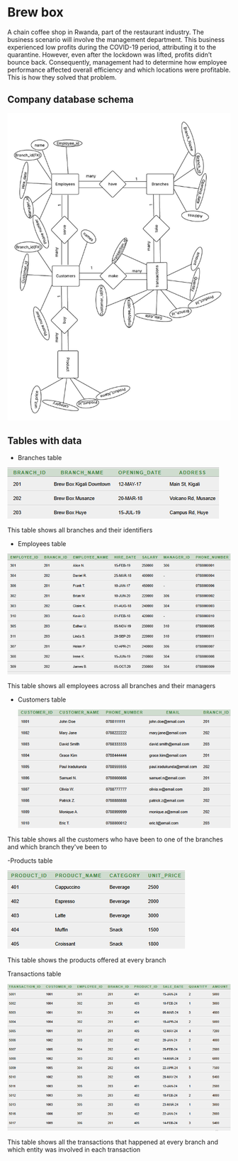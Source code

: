 # Brew box 
A chain coffee shop in Rwanda, part of the restaurant industry. The business scenario will involve the management department. This business experienced low profits during the COVID-19 period, attributing it to the quarantine. However, even after the lockdown was lifted, profits didn’t bounce back. Consequently, management had to determine how employee performance affected overall efficiency and which locations were profitable. This is how they solved that problem.
## Company database schema 

![Brew Box (1)](https://github.com/ivo-n-g/-plsql-window-functions--Nkaka---Ivo-/blob/main/screenshots%20and%20images/Brew%20Box%20(1).jpeg)

## Tables with data
- Branches table 

![Branches](https://github.com/ivo-n-g/-plsql-window-functions--Nkaka---Ivo-/blob/main/screenshots%20and%20images/branches%20table.png)

This table shows all branches and their identifiers 
- Employees table

![Employees](https://github.com/ivo-n-g/-plsql-window-functions--Nkaka---Ivo-/blob/main/screenshots%20and%20images/Employees%20table.png)

 This table shows all employees across all branches and their managers

-  Customers table

   ![customers](https://github.com/ivo-n-g/-plsql-window-functions--Nkaka---Ivo-/blob/main/screenshots%20and%20images/customers%20table.png)

This table shows all the customers who have been to one of the branches and which branch they've been to

-Products table 

  ![](https://github.com/ivo-n-g/-plsql-window-functions--Nkaka---Ivo-/blob/main/screenshots%20and%20images/products%20table.png)
  
  This table shows the products offered at every branch
  
  Transactions table
  
  ![](https://github.com/ivo-n-g/-plsql-window-functions--Nkaka---Ivo-/blob/main/screenshots%20and%20images/transactions%20table.png)
 
  This table shows all the transactions that happened at every branch and which entity was involved in each transaction
  
